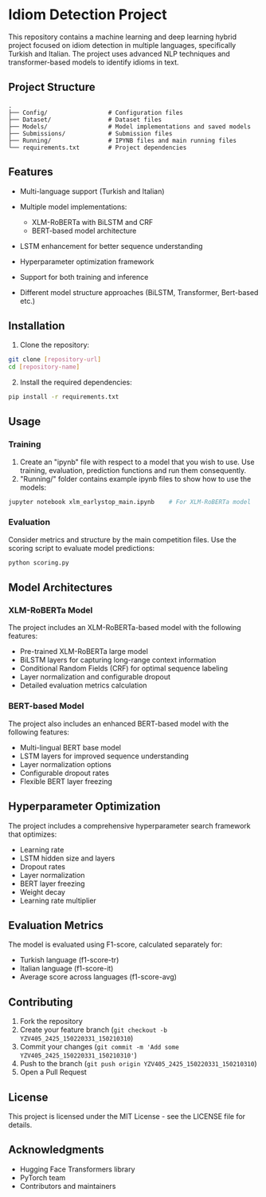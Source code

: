 # Idiom Detection Project

This repository contains a machine learning and deep learning hybrid project focused on idiom detection in multiple languages, specifically Turkish and Italian. The project uses advanced NLP techniques and transformer-based models to identify idioms in text.

## Project Structure

```
.
├── Config/                 # Configuration files
├── Dataset/                # Dataset files
├── Models/                 # Model implementations and saved models
├── Submissions/            # Submission files
├── Running/                # IPYNB files and main running files
└── requirements.txt        # Project dependencies
```

## Features

- Multi-language support (Turkish and Italian)
- Multiple model implementations:
  - XLM-RoBERTa with BiLSTM and CRF 
  - BERT-based model architecture

- LSTM enhancement for better sequence understanding
- Hyperparameter optimization framework
- Support for both training and inference
- Different model structure approaches (BiLSTM, Transformer, Bert-based etc.)

## Installation

1. Clone the repository:
```bash
git clone [repository-url]
cd [repository-name]
```

2. Install the required dependencies:
```bash
pip install -r requirements.txt
```

## Usage

### Training

1. Create an "ipynb" file with respect to a model that you wish to use. Use training, evaluation, prediction functions and run them consequently.
2. "Running/" folder contains example ipynb files to show how to use the models:  
```bash
jupyter notebook xlm_earlystop_main.ipynb    # For XLM-RoBERTa model
```

### Evaluation
Consider metrics and structure by the main competition files.
Use the scoring script to evaluate model predictions:
```bash
python scoring.py
```

## Model Architectures

### XLM-RoBERTa Model
The project includes an XLM-RoBERTa-based model with the following features:
- Pre-trained XLM-RoBERTa large model
- BiLSTM layers for capturing long-range context information
- Conditional Random Fields (CRF) for optimal sequence labeling
- Layer normalization and configurable dropout
- Detailed evaluation metrics calculation

### BERT-based Model
The project also includes an enhanced BERT-based model with the following features:
- Multi-lingual BERT base model
- LSTM layers for improved sequence understanding
- Layer normalization options
- Configurable dropout rates
- Flexible BERT layer freezing

## Hyperparameter Optimization

The project includes a comprehensive hyperparameter search framework that optimizes:
- Learning rate
- LSTM hidden size and layers
- Dropout rates
- Layer normalization
- BERT layer freezing
- Weight decay
- Learning rate multiplier

## Evaluation Metrics

The model is evaluated using F1-score, calculated separately for:
- Turkish language (f1-score-tr)
- Italian language (f1-score-it)
- Average score across languages (f1-score-avg)

## Contributing

1. Fork the repository
2. Create your feature branch (`git checkout -b YZV405_2425_150220331_150210310`)
3. Commit your changes (`git commit -m 'Add some YZV405_2425_150220331_150210310'`)
4. Push to the branch (`git push origin YZV405_2425_150220331_150210310`)
5. Open a Pull Request

## License

This project is licensed under the MIT License - see the LICENSE file for details.

## Acknowledgments

- Hugging Face Transformers library
- PyTorch team
- Contributors and maintainers 
